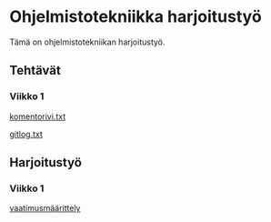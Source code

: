 <h1>Ohjelmistotekniikka harjoitustyö </h1>
Tämä on ohjelmistotekniikan harjoitustyö.

<h2>Tehtävät</h2>
  <h3>Viikko 1</h3>

[komentorivi.txt](https://github.com/shlevanto/menuplanner/tree/master/laskarit/viikko1/komentorivi.txt)

[gitlog.txt](https://github.com/shlevanto/menuplanner/tree/master/laskarit/viikko1/komentorivi.txt)

<h2>Harjoitustyö</h2>
 <h3>Viikko 1</h3>

[vaatimusmäärittely](https://github.com/shlevanto/menuplanner/blob/master/dokumentaatio/vaatimusmaarittely.md)
